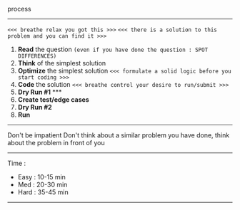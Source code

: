 process 

---
`<<< breathe relax you got this >>>`
`<<< there is a solution to this problem and you can find it >>>`
1. **Read** the question `(even if you have done the question : SPOT DIFFERENCES)`
2. **Think** of the simplest solution 
3. **Optimize** the simplest solution 
`<<< formulate a solid logic before you start coding >>>`
4. **Code** the solution
`<<< breathe control your desire to run/submit >>>`
5. **Dry Run #1** ***
6. **Create test/edge cases** 
7. **Dry Run #2** 
8. **Run**

----
Don't be impatient 
Don't think about a similar problem you have done, think about the problem in front of you

---
Time : 
- Easy : 10-15 min 
- Med : 20-30 min 
- Hard : 35-45 min 
---